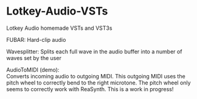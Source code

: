 # Lotkey-Audio-VSTs
Lotkey Audio homemade VSTs and VST3s

FUBAR:
Hard-clip audio

Wavesplitter:
Splits each full wave in the audio buffer into a number of waves set by the user

AudioToMIDI (demo):  
Converts incoming audio to outgoing MIDI. This outgoing MIDI uses the pitch wheel to correctly bend to the right microtone. The pitch wheel only seems to correctly work with ReaSynth. This is a work in progress!
